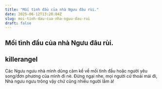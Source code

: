```yaml
---
title: "Mối tình đầu của nhà Ngưu đâu rùi."
date: 2025-06-12T13:28:04Z
slug: moi-tinh-dau-cua-nha-nguu-dau-rui
draft: false
---
```


## Mối tình đầu của nhà Ngưu đâu rùi.

## killerangel

Các Ngưu ngưu nhà mình dũng cảm kể về mối tình đầu hoặc người yêu song/đơn phương của mình đi nè. Đừng ngại nhe, mọi người cứ thoải mái đi, Nhà ngưu ngưu trông vậy chứ cũng nhiều người lắm à!